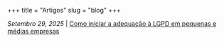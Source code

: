 +++
title = "Artigos"
slug = "blog"
+++

*Setembro 29, 2025* | [Como iniciar a adequação à LGPD em pequenas e médias empresas](/blog/como-iniciar-lgpd/)
